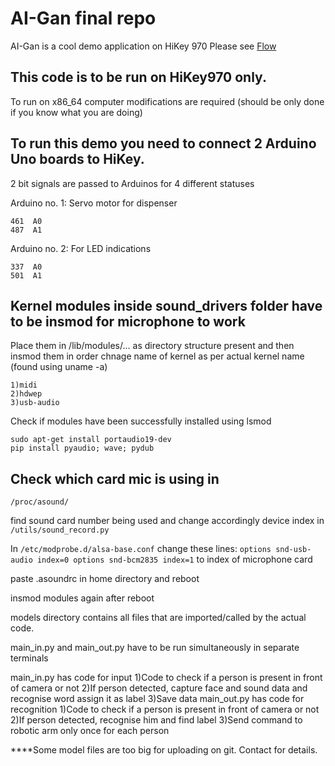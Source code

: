 # AI-Gan final repo
AI-Gan is a cool demo application on HiKey 970
Please see [Flow](https://gist.github.com/PurpleBooth/b24679402957c63ec426) 

## This code is to be run on HiKey970 only. 
To run on x86_64 computer modifications are required (should be only done if you know what you are doing)

## To run this demo you need to connect 2 Arduino Uno boards to HiKey.
2 bit signals are passed to Arduinos for 4 different statuses

Arduino no. 1: Servo motor for dispenser
````
461  A0
487  A1 
````
Arduino no. 2: For LED indications
````
337  A0
501  A1 
````
## Kernel modules inside sound_drivers folder have to be insmod for microphone to work
Place them in /lib/modules/...  as directory structure present and then insmod them in order
chnage name of kernel as per actual kernel name (found using uname -a) 
````
1)midi
2)hdwep
3)usb-audio
````
Check if modules have been successfully installed using lsmod
````
sudo apt-get install portaudio19-dev
pip install pyaudio; wave; pydub
````

## Check which card mic is using in 
````
/proc/asound/
````
find sound card number being used and change accordingly device index in 
````/utils/sound_record.py````

In ````/etc/modprobe.d/alsa-base.conf```` change these lines:
	````
	options snd-usb-audio index=0
	options snd-bcm2835 index=1
	````
to index of microphone card

paste .asoundrc in home directory
and reboot

insmod modules again after reboot
											   

models directory contains all files that are imported/called by the actual code.

main_in.py and main_out.py have to be run simultaneously in separate terminals

main_in.py has code for input     1)Code to check if a person is present in front of camera or not
				  2)If person detected, capture face and sound data and recognise word assign it as label 
				  3)Save data
main_out.py has code for recognition   1)Code to check if a person is present in front of camera or not
				       2)If person detected, recognise him and find label
				       3)Send command to robotic arm only once for each person
							       
							       
****Some model files are too big for uploading on git. Contact for details.
